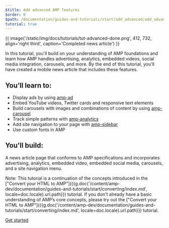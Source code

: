 ```yaml
---
$title: Add advanced AMP features
$order: 0
$path: /documentation/guides-and-tutorials/start/add_advanced/add_advanced.html
tutorial: true
---
```


{{ image('/static/img/docs/tutorials/tut-advanced-done.png', 412, 732, align='right third', caption='Completed news article') }}

In this tutorial, you'll build on your understanding of AMP foundations and learn how AMP handles advertising, analytics, embedded videos, social media integration, carousels, and more. By the end of this tutorial, you'll have created a mobile news article that includes these features.

## You’ll learn to:

- Display ads by using [amp-ad](/docs/reference/components/amp-ad.html)
- Embed YouTube videos, Twitter cards and responsive text elements
- Build carousels with images and combinations of content by using [amp-carousel](/docs/reference/components/amp-carousel.html)
- Track simple patterns with [amp-analytics](/docs/reference/components/amp-analytics.html)
- Add site navigation to your page with [amp-sidebar](/docs/reference/components/amp-sidebar.html)
- Use custom fonts in AMP

## You'll build:

A news article page that conforms to AMP specifications and incorporates advertising, analytics, embedded video, embedded social media, carousels, and a site navigation menu.

Note: This tutorial is a continuation of the concepts introduced in the ["Convert your HTML to AMP"]({{g.doc('/content/amp-dev/documentation/guides-and-tutorials/start/converting/index.md', locale=doc.locale).url.path}}) tutorial. If you don't already have a basic understanding of AMP’s core concepts, please try out the ["Convert your HTML to AMP"]({{g.doc('/content/amp-dev/documentation/guides-and-tutorials/start/converting/index.md', locale=doc.locale).url.path}}) tutorial.

<div class="start-button">
<a class="button" href="{{g.doc('/content/amp-dev/documentation/guides-and-tutorials/start/add_advanced/setting_up.md', locale=doc.locale).url.path}}"><span class="arrow-next">Get started</span></a>
</div>
